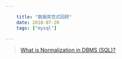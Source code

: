 ```yaml
---

    title: "数据库范式回顾"
    date: 2018-07-20
    tags: ["mysql"]

---
```

> [What is Normalization in DBMS (SQL)?](https://www.guru99.com/database-normalization.html#1)
